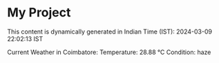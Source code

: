 # My Project

This content is dynamically generated in Indian Time (IST): 2024-03-09 22:02:13 IST


Current Weather in Coimbatore:
Temperature: 28.88 °C
Condition: haze
